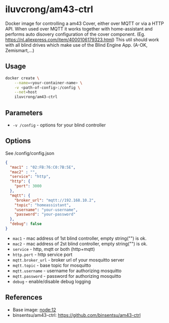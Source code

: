 # iluvcrong/am43-ctrl
Docker image for controlling a am43 Cover, either over MQTT or via a HTTP API. When used over MQTT it works together with home-assistant and performs auto disovery configuration of the cover component.
(Eg. https://nl.aliexpress.com/item/4000106179323.html)
This util should work with all blind drives which make use of the Blind Engine App. (A-OK, Zemismart,...)

## Usage
```bash
docker create \
    --name=<your-container-name> \
    -v <path-of-config>:/config \
    --net=host
    iluvcrong/am43-ctrl
```

## Parameters
* `-v /config` - options for your blind controller

## Options
See /config/config.json

```json
{
  "mac1" : "02:FB:76:C0:7B:5E",
  "mac2" : "",
  "service": "http",
  "http": {
    "port": 3000
  },
  "mqtt": {
    "broker_url": "mqtt://192.168.10.2",
    "topic": "homeassistant",
    "username": "your-username",
    "password": "your-password"
  },
  "debug": false
}
```

* `mac1` - mac address of 1st blind controller, empty string("") is ok.
* `mac2` - mac address of 2st blind controller, empty string("") is ok.
* `service` - http, mqtt or both (http+mqtt)
* `http.port` - http service port
* `mqtt.broker_url` - broker url of your mosquitto server
* `mqtt.topic` - base topic for mosquitto
* `mqtt.username` - username for authorizing mosquitto
* `mqtt.password` - password for authorizing mosquitto
* `debug` - enable/disable debug logging

## References
* Base image: [node:12](https://hub.docker.com/_/node/)
* binsentsu/am43-ctrl: https://github.com/binsentsu/am43-ctrl
